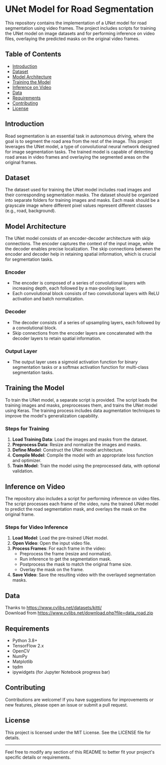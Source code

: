 # UNet Model for Road Segmentation

This repository contains the implementation of a UNet model for road segmentation using video frames. The project includes scripts for training the UNet model on image datasets and for performing inference on video files, overlaying the predicted masks on the original video frames.

## Table of Contents

- [Introduction](#introduction)
- [Dataset](#dataset)
- [Model Architecture](#model-architecture)
- [Training the Model](#training-the-model)
- [Inference on Video](#inference-on-video)
- [Data](#aata)
- [Requirements](#requirements)
- [Contributing](#contributing)
- [License](#license)

## Introduction

Road segmentation is an essential task in autonomous driving, where the goal is to segment the road area from the rest of the image. This project leverages the UNet model, a type of convolutional neural network designed for image segmentation tasks. The trained model is capable of detecting road areas in video frames and overlaying the segmented areas on the original frames.

## Dataset

The dataset used for training the UNet model includes road images and their corresponding segmentation masks. The dataset should be organized into separate folders for training images and masks. Each mask should be a grayscale image where different pixel values represent different classes (e.g., road, background).

## Model Architecture

The UNet model consists of an encoder-decoder architecture with skip connections. The encoder captures the context of the input image, while the decoder enables precise localization. The skip connections between the encoder and decoder help in retaining spatial information, which is crucial for segmentation tasks.

### Encoder

- The encoder is composed of a series of convolutional layers with increasing depth, each followed by a max-pooling layer.
- Each convolutional block consists of two convolutional layers with ReLU activation and batch normalization.

### Decoder

- The decoder consists of a series of upsampling layers, each followed by a convolutional block.
- Skip connections from the encoder layers are concatenated with the decoder layers to retain spatial information.

### Output Layer

- The output layer uses a sigmoid activation function for binary segmentation tasks or a softmax activation function for multi-class segmentation tasks.

## Training the Model

To train the UNet model, a separate script is provided. The script loads the training images and masks, preprocesses them, and trains the UNet model using Keras. The training process includes data augmentation techniques to improve the model's generalization capability.

### Steps for Training

1. **Load Training Data**: Load the images and masks from the dataset.
2. **Preprocess Data**: Resize and normalize the images and masks.
3. **Define Model**: Construct the UNet model architecture.
4. **Compile Model**: Compile the model with an appropriate loss function and optimizer.
5. **Train Model**: Train the model using the preprocessed data, with optional validation.

## Inference on Video

The repository also includes a script for performing inference on video files. The script processes each frame of the video, runs the trained UNet model to predict the road segmentation mask, and overlays the mask on the original frame.

### Steps for Video Inference

1. **Load Model**: Load the pre-trained UNet model.
2. **Open Video**: Open the input video file.
3. **Process Frames**: For each frame in the video:
   - Preprocess the frame (resize and normalize).
   - Run inference to get the segmentation mask.
   - Postprocess the mask to match the original frame size.
   - Overlay the mask on the frame.
4. **Save Video**: Save the resulting video with the overlayed segmentation masks.

## Data
Thanks to https://www.cvlibs.net/datasets/kitti/  
Download from https://www.cvlibs.net/download.php?file=data_road.zip

## Requirements

- Python 3.8+
- TensorFlow 2.x
- OpenCV
- NumPy
- Matplotlib
- tqdm
- ipywidgets (for Jupyter Notebook progress bar)

## Contributing

Contributions are welcome! If you have suggestions for improvements or new features, please open an issue or submit a pull request.

## License

This project is licensed under the MIT License. See the LICENSE file for details.

---

Feel free to modify any section of this README to better fit your project's specific details or requirements.
